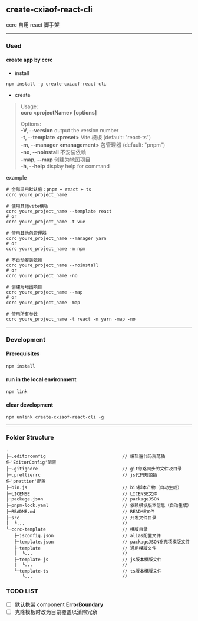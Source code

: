 ## create-cxiaof-react-cli

ccrc 自用 react 脚手架

---

### Used

#### create app by ccrc

- install

```shell
npm install -g create-cxiaof-react-cli
```

- create

> Usage:  
> **ccrc \<projectName> [options]**
>
> Options:  
> **-V, --version** output the version number  
> **-t, --template \<preset>** Vite 模板 (default: "react-ts")  
> **-m, --manager \<management>** 包管理器 (default: "pnpm")  
> **-no, --noinstall** 不安装依赖  
> **-map, --map** 创建为地图项目  
> **-h, --help** display help for command

example

```shell
# 全部采用默认值：pnpm + react + ts
ccrc youre_project_name

# 使用其他vite模板
ccrc youre_project_name --template react
# or
ccrc youre_project_name -t vue

# 使用其他包管理器
ccrc youre_project_name --manager yarn
# or
ccrc youre_project_name -m npm

# 不自动安装依赖
ccrc youre_project_name --noinstall
# or
ccrc youre_project_name -no

# 创建为地图项目
ccrc youre_project_name --map
# or
ccrc youre_project_name -map

# 使用所有参数
ccrc youre_project_name -t react -m yarn -map -no
```

---

### Development

#### Prerequisites

```shell
npm install
```

#### run in the local environment

```shell
npm link
```

#### clear development

```shell
npm unlink create-cxiaof-react-cli -g
```

---

### Folder Structure

```
.
├─.editorconfig                             // 编辑器代码规范插件'EditorConfig'配置
├─.gitignore                                // git忽略同步的文件及目录
├─.prettierrc                               // js代码规范插件'prettier'配置
├─bin.js                                    // bin脚本产物（自动生成）
├─LICENSE                                   // LICENSE文件
├─package.json                              // packageJSON
├─pnpm-lock.yaml                            // 依赖模块版本信息（自动生成）
├─README.md                                 // README文件
├─src                                       // 开发文件目录
|  └...                                     //
└─ccrc-template                             // 模版目录
   ├─jsconfig.json                          // alias配置文件
   ├─template.json                          // packageJSON补充项模版文件
   ├─template                               // 通用模版文件
   |  └...                                  //
   ├─template-js                            // js版本模版文件
   |  └...                                  //
   └─template-ts                            // ts版本模版文件
      └...                                  //
```

### TODO LIST

- [ ] 默认携带 component **ErrorBoundary**
- [ ] 克隆模板时改为目录覆盖以消除冗余
